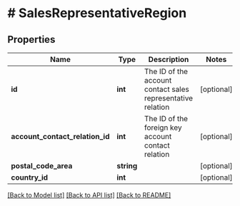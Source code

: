 # # SalesRepresentativeRegion

## Properties

Name | Type | Description | Notes
------------ | ------------- | ------------- | -------------
**id** | **int** | The ID of the account contact sales representative relation | [optional] 
**account_contact_relation_id** | **int** | The ID of the foreign key account contact relation | [optional] 
**postal_code_area** | **string** |  | [optional] 
**country_id** | **int** |  | [optional] 

[[Back to Model list]](../../README.md#documentation-for-models) [[Back to API list]](../../README.md#documentation-for-api-endpoints) [[Back to README]](../../README.md)


